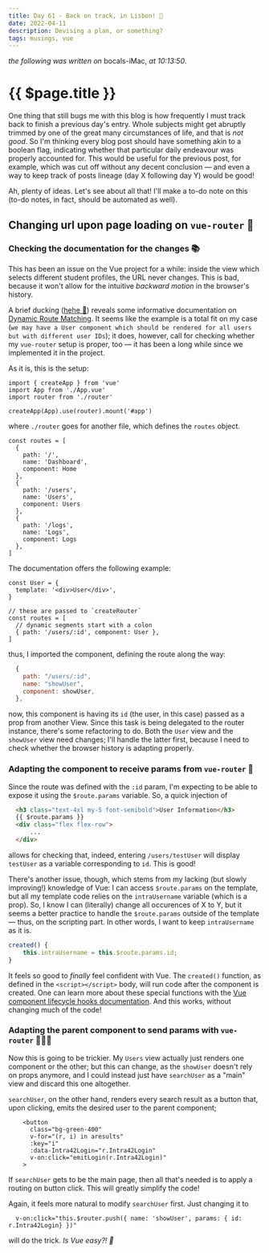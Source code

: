 ```yaml
---
title: Day 61 - Back on track, in Lisbon! 🐌
date: 2022-04-11
description: Devising a plan, or something?
tags: musings, vue
---
```


*the following was written on* bocals-iMac, *at 10:13:50*.

# {{ $page.title }}

One thing that still bugs me with this blog is how frequently I must track back to finish a previous day's entry. Whole subjects might get abruptly trimmed by one of the great many circumstances of life, and that is *not good*. So I'm thinking every blog post should have something akin to a boolean flag, indicating whether that particular daily endeavour was properly accounted for.
This would be useful for the previous post, for example, which was cut off without any decent conclusion — and even a way to keep track of posts lineage (day X following day Y) would be good!

Ah, plenty of ideas. Let's see about all that! I'll make a to-do note on this (to-do notes, in fact, should be automated as well).

## Changing url upon page loading on `vue-router` 💨

### Checking the documentation for the changes 📚

This has been an issue on the Vue project for a while: inside the view which selects different student profiles, the URL never changes. This is bad, because it won't allow for the intuitive *backward motion* in the browser's history.

A brief ducking ([hehe 🦆](https://duckduckgo.com)) reveals some informative documentation on [Dynamic Route Matching](https://router.vuejs.org/guide/essentials/dynamic-matching.html). It seems like the example is a total fit on my case (`we may have a User component which should be rendered for all users but with different user IDs`); it does, however, call for checking whether my `vue-router` setup is proper, too — it has been a long while since we implemented it in the project.

As it is, this is the setup:

```vue
import { createApp } from 'vue'
import App from './App.vue'
import router from './router'

createApp(App).use(router).mount('#app')
```

where `./router` goes for another file, which defines the `routes` object.

```vue
const routes = [
  {
    path: '/',
    name: 'Dashboard',
    component: Home
  },
  {
    path: '/users',
    name: 'Users',
    component: Users
  },
  {
    path: '/logs',
    name: 'Logs',
    component: Logs
  },
]
```

The documentation offers the following example:

```vue
const User = {
  template: '<div>User</div>',
}

// these are passed to `createRouter`
const routes = [
  // dynamic segments start with a colon
  { path: '/users/:id', component: User },
]
```

thus, I imported the component, defining the route along the way:

```js
  {
	path: "/users/:id",
    name: "showUser",
    component: showUser,
  },
```

now, this component is having its `id` (the user, in this case) passed as a prop from another View. Since this task is being delegated to the router instance, there's some refactoring to do. Both the `User` view and the `showUser` view need changes; I'll handle the latter first, because I need to check whether the browser history is adapting properly.

### Adapting the component to receive params from `vue-router` 🧳

Since the route was defined with the `:id` param, I'm expecting to be able to expose it using the `$route.params` variable. So, a quick injection of 

```html
  <h3 class="text-4xl my-5 font-semibold">User Information</h3>
  {{ $route.params }}
  <div class="flex flex-row">
	  ...
  </div>
```

allows for checking that, indeed, entering `/users/testUser` will display `testUser` as a variable corresponding to `id`. This is good!

There's another issue, though, which stems from my lacking (but slowly improving!) knowledge of Vue: I can access `$route.params` on the template, but all my template code relies on the `intraUsername` variable (which is a prop). So, I know I can (literally) change all occurences of X to Y, but it seems a better practice to handle the `$route.params` outside of the template — thus, on the scripting part. In other words, I want to keep `intraUsername` as it is.

```js
created() {
	this.intraUsername = this.$route.params.id;
}
```

It feels so good to *finally* feel confident with Vue. The `created()` function, as defined in the `<script></script>` body, will run code after the component is created. One can learn more about these special functions with the [Vue component lifecycle hooks documentation](https://vuejs.org/guide/essentials/lifecycle.html#registering-lifecycle-hooks). And this works, without changing much of the code!

### Adapting the parent component to send params with `vue-router` 👨‍👩‍👦

Now this is going to be trickier. My `Users` view actually just renders one component or the other; but this can change, as the `showUser` doesn't rely on props anymore, and I could instead just have `searchUser` as a "main" view and discard this one altogether.

<template>
  <h1 class="text-5xl my-5 font-semibold">Users</h1>
  <div class="users_parent">
    <searchUser v-if="selectedUser == null" @selectUsername="selectedUser = $event"/>
    <showUser v-else @clearUsername="selectedUser = null" :intraUsername="selectedUser"/>
  </div>
</template>

`searchUser`, on the other hand, renders every search result as a button that, upon clicking, emits the desired user to the parent component;

```vue
    <button
      class="bg-green-400"
      v-for="(r, i) in aresults"
      :key="i"
      :data-Intra42Login="r.Intra42Login"
      v-on:click="emitLogin(r.Intra42Login)"
    >
```

If `searchUser` gets to be the main page, then all that's needed is to apply a routing on button click. This will greatly simplify the code!

Again, it feels more natural to modify `searchUser` first. Just changing it to

```vue
  v-on:click="this.$router.push({ name: 'showUser', params: { id: r.Intra42Login} })"
```

will do the trick. *Is Vue easy?! 🤯*

<FetchComments :title=$frontmatter.title />
<PostComments :title=$frontmatter.title />
